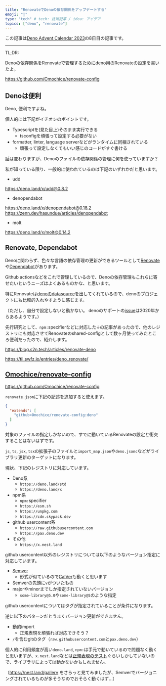 ```yaml
---
title: "RenovateでDenoの依存関係をアップデートする"
emoji: "🐡"
type: "tech" # tech: 技術記事 / idea: アイデア
topics: ["deno", "renovate"]
---
```


この記事は[Deno Advent Calendar 2023](https://qiita.com/advent-calendar/2023/deno)の8日目の記事です。

---

TL;DR:

Denoの依存関係をRenovateで管理するためにdeno用のRenovateの設定を書いたよ。

https://github.com/Omochice/renovate-config


## Denoは便利

Deno, 便利ですよね。

個人的には下記がイチオシのポイントです。

- Typescriptを(見た目上)そのまま実行できる
    - tsconfigを頑張って設定する必要がない
- formatter, linter, language serverなどがランタイムに同梱されている
    - 頑張って設定しなくてもいい感じのコードがすぐ書ける

話は変わりますが、Denoのファイルの依存関係の管理に何を使っていますか？


私が知っている限り、一般的に使われているのは下記のいずれかだと思います。

- udd

https://deno.land/x/udd@0.8.2

- denopendabot

https://deno.land/x/denopendabot@0.18.2
https://zenn.dev/hasundue/articles/denopendabot

- molt

https://deno.land/x/molt@0.14.2

## Renovate, Dependabot

Denoに関わらず、色々な言語の依存管理の更新ができるツールとして[Renovate](https://github.com/renovatebot/renovate)や[Dependabot](https://github.com/dependabot)があります。

Github actionsなどをこれで管理しているので、Denoの依存管理もこれらに寄せたいというニーズはよくあるものかな、と思います。

特にRenovateは[denoのdatasource](https://docs.renovatebot.com/modules/datasource/deno/)を出してくれているので、denoのプロジェクトにも比較的入れやすように感じます。

（ただし、自分で設定しないと動かない。 denoのサポートの[issue](https://github.com/renovatebot/renovate/issues/6237)は2020年からあるようです。）

先行研究として、`npm:`specifierなどに対応した↓の記事があったので、他のレジストリにも対応させてRenovateのshared-configとして数ヶ月使ってみたところ便利だったので、紹介します。

https://blog.s2n.tech/articles/renovate-deno

https://til.swfz.io/entries/deno_renovate/


## [Omochice/renovate-config](https://github.com/Omochice/renovate-config)

https://github.com/Omochice/renovate-config

`renovate.json`に下記の記述を追加すると使えます。

```json
{
  "extends": [
    "github>Omochice/renovate-config:deno"
  ]
}
```

対象のファイルの指定しかないので、すでに動いているRenovateの設定と衝突することはないはずです。

`js`, `ts`, `jsx`, `tsx`の拡張子のファイルと`import_map.json`や`deno.jsonc`などがライブラリ更新のターゲットになります。

現状、下記のレジストリに対応しています。

- Deno系
    - `https://deno.land/std`
    - `https://deno.land/x`
- npm系
    - `npm:`specifier
    - `https://esm.sh`
    - `https://unpkg.com`
    - `https://cdn.skypack.dev`
- github usercontent系
    - `https://raw.githubusercontent.com`
    - `https://pax.deno.dev`
- その他
    - `https://x.nest.land`

github usercontent以外のレジストリについては以下のようなバージョン指定に対応しています。

- [Semver](https://semver.org/lang/ja/)
    - 形式が似ているので[CalVer](https://calver.org/)も動くと思います
- Semverの先頭に`v`がついたもの
- majorやminorまでしか指定されていないバージョン
    - `some-library@5.0`や`some-library@5`のような指定

github usercontentについてはタグが指定されていることが条件になります。

逆に以下のパターンだとうまくバージョン更新ができません。

- 動的import
    - 正規表現を頑張れば対応できそう？
- `/`を含むgitのタグ（`raw.githubusercontent.com`と`pax.deno.dev`）

個人的に利用頻度が高い`deno.land`, `npm:`は手元で動いているので問題なく動くと思いますが、`x.nest.land`などは[正規表現のテスト](https://github.com/Omochice/renovate-config/blob/5bde8d09d881dfaa2dd4d9fd1736133079fccb53/test/deno/nest-land.test.ts)ぐらいしかしていないので、ライブラリによっては動かないかもしれません。

（https://nest.land/gallery をさらっと見てみましたが、Semverでバージョニングされているものが多そうなのでおそらく動くはず...）

